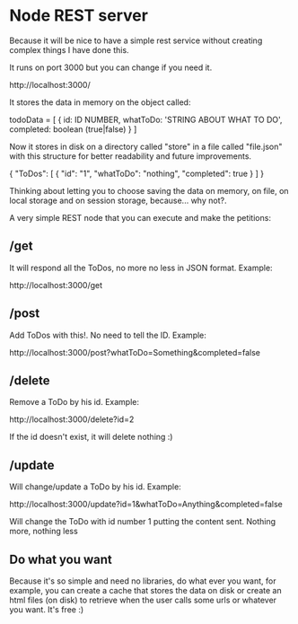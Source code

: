 # Node REST server

Because it will be nice to have a simple rest service without creating complex things I have done this.

It runs on port 3000 but you can change if you need it.

http://localhost:3000/

It stores the data in memory on the object called:

todoData = [
  {
    id: ID NUMBER,
    whatToDo: 'STRING ABOUT WHAT TO DO',
    completed: boolean (true|false)
  }
]

Now it stores in disk on a directory called "store" in a file called "file.json" with this structure for better readability and future improvements.

{
    "ToDos": [
        {
            "id": "1",
            "whatToDo": "nothing",
            "completed": true
        }
    ]
}

Thinking about letting you to choose saving the data on memory, on file, on local storage and on session storage, because... why not?.

A very simple REST node that you can execute and make the petitions:

## /get

It will respond all the ToDos, no more no less in JSON format. Example:

http://localhost:3000/get

## /post

Add ToDos with this!. No need to tell the ID. Example:

http://localhost:3000/post?whatToDo=Something&completed=false

## /delete

Remove a ToDo by his id. Example:

http://localhost:3000/delete?id=2

If the id doesn't exist, it will delete nothing :)

## /update

Will change/update a ToDo by his id. Example:

http://localhost:3000/update?id=1&whatToDo=Anything&completed=false

Will change the ToDo with id number 1 putting the content sent. Nothing more, nothing less

## Do what you want

Because it's so simple and need no libraries, do what ever you want, for example, you can create a cache that stores the data on disk or create an html files (on disk) to retrieve when the user calls some urls or whatever you want. It's free :)
